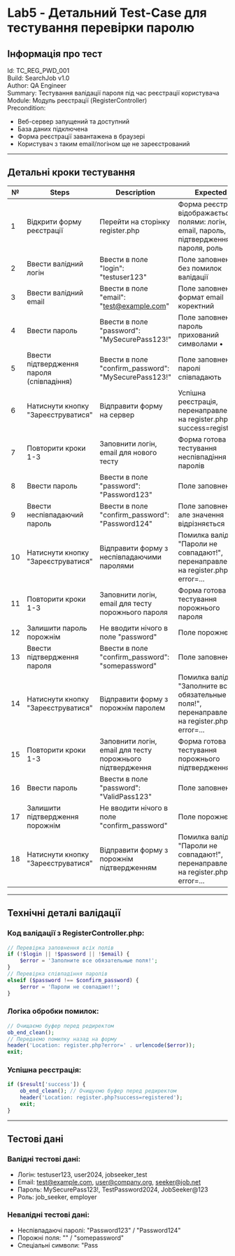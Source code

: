 # Lab5 - Детальний Test-Case для тестування перевірки паролю

## Інформація про тест

Id: TC_REG_PWD_001  
Build: SearchJob v1.0  
Author: QA Engineer  
Summary: Тестування валідації пароля під час реєстрації користувача  
Module: Модуль реєстрації (RegisterController)  
Precondition: 
- Веб-сервер запущений та доступний
- База даних підключена
- Форма реєстрації завантажена в браузері
- Користувач з таким email/логіном ще не зареєстрований

---

## Детальні кроки тестування

| № | Steps | Description | Expected | Actual | State |
|---|-------|-------------|----------|---------|-------|
| 1 | Відкрити форму реєстрації | Перейти на сторінку register.php | Форма реєстрації відображається з полями: логін, email, пароль, підтвердження пароля, роль | | |
| 2 | Ввести валідний логін | Ввести в поле "login": "testuser123" | Поле заповнене, без помилок валідації | | |
| 3 | Ввести валідний email | Ввести в поле "email": "test@example.com" | Поле заповнене, формат email коректний | | |
| 4 | Ввести пароль | Ввести в поле "password": "MySecurePass123!" | Поле заповнене, пароль прихований символами • | | |
| 5 | Ввести підтвердження пароля (співпадіння) | Ввести в поле "confirm_password": "MySecurePass123!" | Поле заповнене, паролі співпадають | | |
| 6 | Натиснути кнопку "Зареєструватися" | Відправити форму на сервер | Успішна реєстрація, перенаправлення на register.php?success=registered | | |
| 7 | Повторити кроки 1-3 | Заповнити логін, email для нового тесту | Форма готова для тестування неспівпадіння паролів | | |
| 8 | Ввести пароль | Ввести в поле "password": "Password123" | Поле заповнене | | |
| 9 | Ввести неспівпадаючий пароль | Ввести в поле "confirm_password": "Password124" | Поле заповнене, але значення відрізняється | | |
| 10 | Натиснути кнопку "Зареєструватися" | Відправити форму з неспівпадаючими паролями | Помилка валідації: "Пароли не совпадают!", перенаправлення на register.php?error=... | | |
| 11 | Повторити кроки 1-3 | Заповнити логін, email для тесту порожнього пароля | Форма готова для тестування порожнього пароля | | |
| 12 | Залишити пароль порожнім | Не вводити нічого в поле "password" | Поле порожнє | | |
| 13 | Ввести підтвердження пароля | Ввести в поле "confirm_password": "somepassword" | Поле заповнене | | |
| 14 | Натиснути кнопку "Зареєструватися" | Відправити форму з порожнім паролем | Помилка валідації: "Заполните все обязательные поля!", перенаправлення на register.php?error=... | | |
| 15 | Повторити кроки 1-3 | Заповнити логін, email для тесту порожнього підтвердження | Форма готова для тестування порожнього підтвердження | | |
| 16 | Ввести пароль | Ввести в поле "password": "ValidPass123" | Поле заповнене | | |
| 17 | Залишити підтвердження порожнім | Не вводити нічого в поле "confirm_password" | Поле порожнє | | |
| 18 | Натиснути кнопку "Зареєструватися" | Відправити форму з порожнім підтвердженням | Помилка валідації: "Пароли не совпадают!", перенаправлення на register.php?error=... | | |

---

## Технічні деталі валідації

### Код валідації з RegisterController.php:
```php
// Перевірка заповнення всіх полів
if (!$login || !$password || !$email) {
    $error = 'Заполните все обязательные поля!';
}
// Перевірка співпадіння паролів  
elseif ($password !== $confirm_password) {
    $error = 'Пароли не совпадают!';
}
```

### Логіка обробки помилок:
```php
// Очищаємо буфер перед редиректом
ob_end_clean();
// Передаємо помилку назад на форму
header('Location: register.php?error=' . urlencode($error));
exit;
```

### Успішна реєстрація:
```php
if ($result['success']) {
    ob_end_clean(); // Очищуємо буфер перед редиректом
    header('Location: register.php?success=registered');
    exit;
}
```

---

## Тестові дані

### Валідні тестові дані:
- Логін: testuser123, user2024, jobseeker_test
- Email: test@example.com, user@company.org, seeker@job.net  
- Пароль: MySecurePass123!, TestPassword2024, JobSeeker@123
- Роль: job_seeker, employer

### Невалідні тестові дані:
- Неспівпадаючі паролі: "Password123" / "Password124"
- Порожні поля: "" / "somepassword"
- Спеціальні символи: "Pass<script>" / "Pass<script>"

---

## Очікувані результати по кроках

### Позитивний сценарій (кроки 1-6):
- Форма відправляється успішно
- Користувач створений в базі даних
- Перенаправлення на register.php?success=registered
- Відображається повідомлення про успішну реєстрацію

### Негативний сценарій - неспівпадіння (кроки 7-10):
- Валідація спрацьовує на серверній стороні
- Генерується помилка "Пароли не совпадают!"
- Перенаправлення на register.php?error=Пароли не совпадают!
- Форма відображається з повідомленням про помилку

### Негативний сценарій - порожні поля (кроки 11-18):
- Валідація виявляє порожні обов'язкові поля
- Генерується помилка "Заполните все обязательные поля!"
- Користувач залишається на формі для виправлення

---

## Postcondition

### При успішному тесті:
- Новий користувач створений в таблиці users
- Пароль захешований та збережений безпечно
- Всі введені дані валідовані та очищені
- Користувач може авторизуватися з новими даними

### При помилці валідації:
- Користувач НЕ створений в базі даних
- Відображено інформативне повідомлення про помилку
- Можливість повторної спроби реєстрації
- Безпека системи не порушена

### Очищення після тесту:
- Видалити тестового користувача з бази даних
- Очистити кеш сесій
- Перевірити логи на наявність помилок

---

## Критерії проходження тесту

✅ ПРОЙШОВ - якщо всі кроки виконуються згідно з очікуваними результатами  
❌ НЕ ПРОЙШОВ - якщо хоча б один крок відрізняється від очікуваного результату  
⚠️ ЗАБЛОКОВАНИЙ - якщо тест неможливо виконати через зовнішні причини

---

## Додаткові перевірки

1. Перевірка в базі даних: Підтвердити, що запис користувача створений/не створений
2. Перевірка логів: Переглянути error_log на наявність критичних помилок  
3. Перевірка сесії: Переконатися, що сесія не створюється при помилці валідації
4. Тест безпеки: Переконатися, що пароль не передається в URL параметрах

---

Дата створення: 2024  
Версія тест-кейсу: 1.0  
Статус: Готовий до виконання
